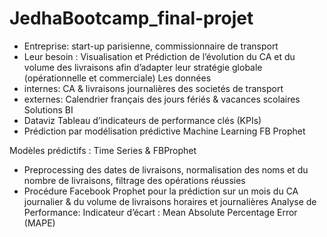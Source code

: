 # JedhaBootcamp_final-projet

* Entreprise: start-up parisienne, commissionnaire de transport
* Leur besoin : Visualisation et Prédiction de l’évolution du CA et du volume des livraisons afin d’adapter leur stratégie globale (opérationnelle et commerciale)
Les données
* internes: CA & livraisons journalières des societés de transport
* externes: Calendrier français des jours fériés & vacances scolaires
Solutions BI
* Dataviz Tableau d’indicateurs de performance clés (KPIs)
* Prédiction par modélisation prédictive Machine Learning FB Prophet

Modèles prédictifs : Time Series & FBProphet
* Preprocessing des dates de livraisons, normalisation des noms et du nombre de livraisons, filtrage des opérations réussies
* Procédure Facebook Prophet pour la prédiction sur un mois du CA journalier & du volume de livraisons horaires et journalières
Analyse de Performance: Indicateur d’écart : Mean Absolute Percentage Error (MAPE)

